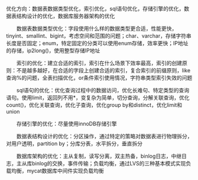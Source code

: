 优化方向：数据表数据类型优化，索引优化，sql语句优化，存储引擎的优化，数据表结构设计的优化，数据库服务器架构的优化

　　数据表数据类型优化：字段使用什么样的数据类型更合适，性能更快，tinyint、smallint、bigint，考虑空间和范围的问题；char、varchar，存储字符串长度是否固定；enum，特定固定的分类可以使用enum存储，效率更快；IP地址的存储，ip2long()，使用整型存储IP地址

　　索引的优化：建立合适的索引，索引在什么场景下效率最高，索引的创建原则：不是越多越好，在合适的字段上创建合适的索引，复合索引的前缀原则，like查询%的问题，全表扫描优化，or条件索引使用情况，字符串类型索引失效的问题

　　sql语句的优化：优化查询过程中的数据访问，优化长难句、特定类型的查询语句。使用limit，返回列不用*，变复杂为简单，切分查询，分解关联查询，优化count()，优化关联查询，优化子查询，优化group by和distinct，优化limit和union

　　存储引擎的优化：尽量使用innoDB存储引擎

　　数据表结构设计的优化：分区操作，通过特定的策略对数据表进行物理拆分，对用户透明，partition by；分库分表，水平拆分，垂直拆分

　　数据库架构的优化：主从复制，读写分离，双主热备，binlog日志，中继日志，主从库binlog的交换，事件传输；负载均衡，通过LVS的三种基本模式实现负载均衡，mycat数据库中间件实现负载均衡